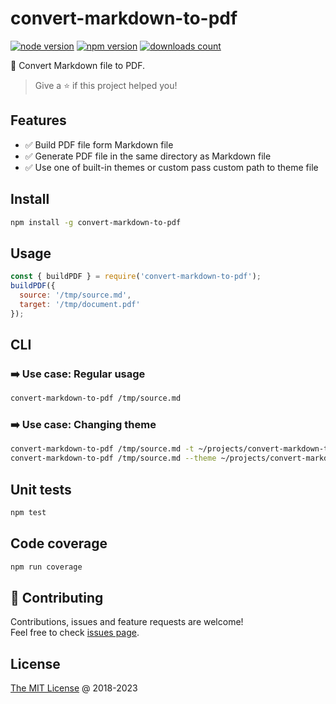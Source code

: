 # convert-markdown-to-pdf

[![node version](https://img.shields.io/node/v/convert-markdown-to-pdf.svg)](https://www.npmjs.com/package/convert-markdown-to-pdf)
[![npm version](https://badge.fury.io/js/convert-markdown-to-pdf.svg)](https://badge.fury.io/js/convert-markdown-to-pdf)
[![downloads count](https://img.shields.io/npm/dt/convert-markdown-to-pdf.svg)](https://www.npmjs.com/package/convert-markdown-to-pdf)

:hammer: Convert Markdown file to PDF.

> Give a ⭐️ if this project helped you!

## Features

* :white_check_mark: Build PDF file form Markdown file
* :white_check_mark: Generate PDF file in the same directory as Markdown file
* :white_check_mark: Use one of built-in themes or custom pass custom path to theme file

## Install

```bash
npm install -g convert-markdown-to-pdf
```

## Usage

```js
const { buildPDF } = require('convert-markdown-to-pdf');
buildPDF({
  source: '/tmp/source.md',
  target: '/tmp/document.pdf'
});
```

## CLI

### :arrow_right: Use case: Regular usage

```bash
convert-markdown-to-pdf /tmp/source.md
```

### :arrow_right: Use case: Changing theme

```bash
convert-markdown-to-pdf /tmp/source.md -t ~/projects/convert-markdown-to-pdf-themes/dark.css
convert-markdown-to-pdf /tmp/source.md --theme ~/projects/convert-markdown-to-pdf-themes/orange.css
```

## Unit tests

```bash
npm test
```

## Code coverage

```bash
npm run coverage
```

## 🤝 Contributing

Contributions, issues and feature requests are welcome!<br />
Feel free to check [issues page](/issues/).

## License

[The MIT License](http://piecioshka.mit-license.org) @ 2018-2023

